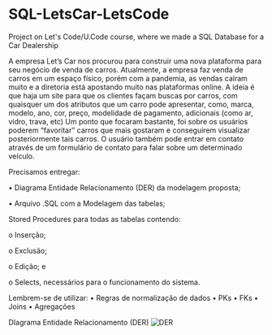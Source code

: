 # SQL-LetsCar-LetsCode
Project on Let's Code/U.Code course, where we made a SQL Database for a Car Dealership

A empresa Let’s Car nos procurou para construir uma nova plataforma para seu negócio de venda de carros.
Atualmente, a empresa faz venda de carros em um espaço físico, porém com a pandemia, as vendas caíram muito e a diretoria está apostando muito nas plataformas online.
A ideia é que haja um site para que os clientes façam buscas por carros, com quaisquer um dos atributos que um carro pode apresentar, como, marca, modelo, ano, cor, preço, modelidade de pagamento, adicionais (como ar, vidro, trava, etc)
Um ponto que focaram bastante, foi sobre os usuários poderem “favoritar” carros que mais gostaram e conseguirem visualizar posteriormente tais carros.
O usuário também pode entrar em contato através de um formulário de contato para falar sobre um determinado veículo.

Precisamos entregar:

• Diagrama Entidade Relacionamento (DER) da modelagem proposta;

• Arquivo .SQL com a Modelagem das tabelas;

Stored Procedures para todas as tabelas contendo:

o Inserção;

o Exclusão;

o Edição; e

o Selects, necessários para o funcionamento do sistema.

Lembrem-se de utilizar:
• Regras de normalização de dados
• PKs
• FKs
• Joins
• Agregações


DIagrama Entidade Relacionamento (DER)
![DER](https://user-images.githubusercontent.com/85952745/133908262-f66cc2f2-9bd1-4ee6-b3ce-3bf60321c731.jpg)
